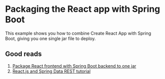# Packaging the React app with Spring Boot
This example shows you how to combine Create React App with Spring Boot, giving you one single jar file to deploy. 

## Good reads

1. [Package React frontend with Spring Boot backend to one jar](https://github.com/kantega/react-and-spring#webapp-with-create-react-app-and-spring-boot)
2. [React.js and Spring Data REST tutorial](https://spring.io/guides/tutorials/react-and-spring-data-rest/)